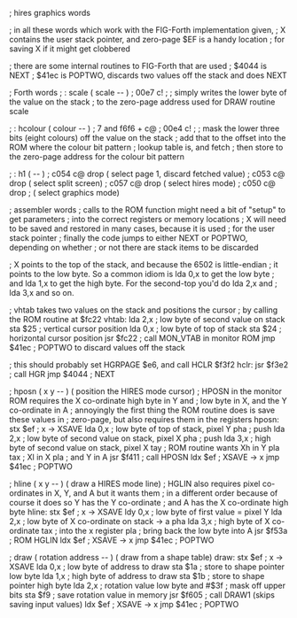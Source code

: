 ; hires graphics words

; in all these words which work with the FIG-Forth implementation given,
; X contains the user stack pointer, and zero-page $EF is a handy location
; for saving X if it might get clobbered

; there are some internal routines to FIG-Forth that are used
; $4044 is NEXT
; $41ec is POPTWO, discards two values off the stack and does NEXT

; Forth words
; : scale ( scale -- ) 
;   00e7 c! ;
; simply writes the lower byte of the value on the stack
; to the zero-page address used for DRAW routine scale

; : hcolour ( colour -- )
;   7 and f6f6 + c@
;   00e4 c! ;
; mask the lower three bits (eight colours) off the value on the stack
; add that to the offset into the ROM where the colour bit pattern
; lookup table is, and fetch
; then store to the zero-page address for the colour bit pattern

; : h1 ( -- )
;   c054 c@ drop ( select page 1, discard fetched value)
;   c053 c@ drop ( select split screen)
;   c057 c@ drop ( select hires mode)
;   c050 c@ drop ; ( select graphics mode)


; assembler words
; calls to the ROM function might need a bit of "setup" to get parameters
; into the correct registers or memory locations
; X will need to be saved and restored in many cases, because it is used
; for the user stack pointer
; finally the code jumps to either NEXT or POPTWO, depending on whether
; or not there are stack items to be discarded

; X points to the top of the stack, and because the 6502 is little-endian
; it points to the low byte. So a common idiom is lda 0,x to get the low byte
; and lda 1,x to get the high byte. For the second-top you'd do lda 2,x and
; lda 3,x and so on.
 
; vhtab takes two values on the stack and positions the cursor
; by calling the ROM routine at $fc22
vhtab:	lda 2,x		; low byte of second value on stack
	sta $25		; vertical cursor position
	lda 0,x		; low byte of top of stack
	sta $24		; horizontal cursor position
	jsr $fc22	; call MON_VTAB in monitor ROM
	jmp $41ec	; POPTWO to discard values off the stack


; this should probably set HGRPAGE $e6, and call HCLR $f3f2
hclr:	jsr $f3e2	; call HGR
	jmp $4044	; NEXT


; hposn ( x y -- ) ( position the HIRES mode cursor)
; HPOSN in the monitor ROM requires the X co-ordinate high byte in Y and
; low byte in X, and the Y co-ordinate in A
; annoyingly the first thing the ROM routine does is save these values in
; zero-page, but also requires them in the registers
hposn:	stx $ef		; x -> XSAVE
	lda 0,x		; low byte of top of stack, pixel Y
	pha		; push
	lda 2,x		; low byte of second value on stack, pixel X
	pha		; push
	lda 3,x		; high byte of second value on stack, pixel X
	tay		; ROM routine wants Xh in Y
	pla
	tax		; Xl in X
	pla		; and Y in A
	jsr $f411	; call HPOSN
	ldx $ef		; XSAVE -> x
	jmp $41ec	; POPTWO

; hline ( x y -- ) ( draw a HIRES mode line)
; HGLIN also requires pixel co-ordinates in X, Y, and A but it wants them
; in a different order because of course it does so Y has the Y co-ordinate
; and A has the X co-ordinate high byte
hline:	stx $ef		; x -> XSAVE
	ldy 0,x		; low byte of first value = pixel Y
	lda 2,x		; low byte of X co-ordinate on stack -> a
	pha
	lda 3,x		; high byte of X co-ordinate
	tax 		; into the x register
	pla		; bring back the low byte into A
	jsr $f53a	; ROM HGLIN
	ldx $ef		; XSAVE -> x
	jmp $41ec	; POPTWO

; draw ( rotation address -- ) ( draw from a shape table)
draw:	stx $ef		; x -> XSAVE
	lda 0,x		; low byte of address to draw
	sta $1a		; store to shape pointer low byte
	lda 1,x		; high byte of address to draw
	sta $1b		; store to shape pointer high byte
	lda 2,x		; rotation value low byte
	and #$3f	; mask off upper bits
	sta $f9		; save rotation value in memory
	jsr $f605	; call DRAW1 (skips saving input values)
	ldx $ef		; XSAVE -> x
	jmp $41ec	; POPTWO
